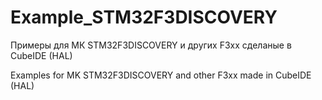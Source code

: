 # Example_STM32F3DISCOVERY

Примеры для МК STM32F3DISCOVERY и других F3xx сделаные в CubeIDE (HAL)

Examples for MK STM32F3DISCOVERY and other F3xx made in CubeIDE (HAL)
